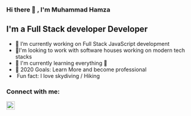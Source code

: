 ### Hi there 👋 , I'm Muhammad Hamza


## I'm a Full Stack developer Developer

- 🔭 I’m currently working on  Full Stack JavaScript development
- 👯I'm looking to work with software houses working on modern tech stacks
- 🌱 I'm currently learning everything 🤣
- 🥅 2020 Goals: Learn More and become professional
-  Fun fact: I love skydiving / Hiking

### Connect with me:

[<img align="left" alt="Hijazi313 | LinkedIn" width="22px" src="https://cdn.jsdelivr.net/npm/simple-icons@v3/icons/linkedin.svg" />](https://linkedin.com/in/muhammad-hamza-asif)

